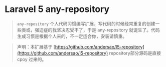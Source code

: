 # Laravel 5 any-repository

> `any-repository` 个人代码习惯编写扩展，写代码的时候经常重复的创建一些类或，强迫症的我坚决忍受不了，于是 any-repository 就诞生了。代码生成习惯是根据个人来的，不一定适合你，安装请慎重。

> 声明：本扩展基于 [https://github.com/andersao/l5-repository](https://github.com/andersao/l5-repository) repository部分源码是直接 cpoy 过来的。